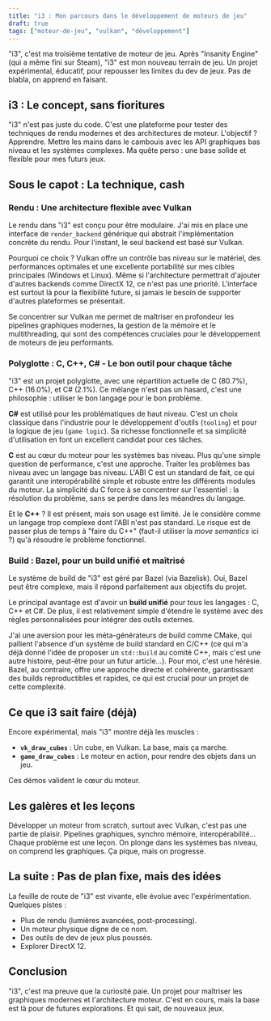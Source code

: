 ```yaml
---
title: "i3 : Mon parcours dans le développement de moteurs de jeu"
draft: true
tags: ["moteur-de-jeu", "vulkan", "développement"]
---
```


"i3", c'est ma troisième tentative de moteur de jeu. Après "Insanity Engine" (qui a même fini sur Steam), "i3" est mon nouveau terrain de jeu. Un projet expérimental, éducatif, pour repousser les limites du dev de jeux. Pas de blabla, on apprend en faisant.
<!--more-->

## i3 : Le concept, sans fioritures

"i3" n'est pas juste du code. C'est une plateforme pour tester des techniques de rendu modernes et des architectures de moteur. L'objectif ? Apprendre. Mettre les mains dans le cambouis avec les API graphiques bas niveau et les systèmes complexes. Ma quête perso : une base solide et flexible pour mes futurs jeux.

## Sous le capot : La technique, cash

### Rendu : Une architecture flexible avec Vulkan

Le rendu dans "i3" est conçu pour être modulaire. J'ai mis en place une interface de `render_backend` générique qui abstrait l'implémentation concrète du rendu. Pour l'instant, le seul backend est basé sur Vulkan.

Pourquoi ce choix ? Vulkan offre un contrôle bas niveau sur le matériel, des performances optimales et une excellente portabilité sur mes cibles principales (Windows et Linux). Même si l'architecture permettrait d'ajouter d'autres backends comme DirectX 12, ce n'est pas une priorité. L'interface est surtout là pour la flexibilité future, si jamais le besoin de supporter d'autres plateformes se présentait.

Se concentrer sur Vulkan me permet de maîtriser en profondeur les pipelines graphiques modernes, la gestion de la mémoire et le multithreading, qui sont des compétences cruciales pour le développement de moteurs de jeu performants.

### Polyglotte : C, C++, C# - Le bon outil pour chaque tâche

"i3" est un projet polyglotte, avec une répartition actuelle de C (80.7%), C++ (16.0%), et C# (2.1%). Ce mélange n'est pas un hasard, c'est une philosophie : utiliser le bon langage pour le bon problème.

**C#** est utilisé pour les problématiques de haut niveau. C'est un choix classique dans l'industrie pour le développement d'outils (`tooling`) et pour la logique de jeu (`game logic`). Sa richesse fonctionnelle et sa simplicité d'utilisation en font un excellent candidat pour ces tâches.

**C** est au cœur du moteur pour les systèmes bas niveau. Plus qu'une simple question de performance, c'est une approche. Traiter les problèmes bas niveau avec un langage bas niveau. L'ABI C est un standard de fait, ce qui garantit une interopérabilité simple et robuste entre les différents modules du moteur. La simplicité du C force à se concentrer sur l'essentiel : la résolution du problème, sans se perdre dans les méandres du langage.

Et le **C++** ? Il est présent, mais son usage est limité. Je le considère comme un langage trop complexe dont l'ABI n'est pas standard. Le risque est de passer plus de temps à "faire du C++" (faut-il utiliser la *move semantics* ici ?) qu'à résoudre le problème fonctionnel.

### Build : Bazel, pour un build unifié et maîtrisé

Le système de build de "i3" est géré par Bazel (via Bazelisk). Oui, Bazel peut être complexe, mais il répond parfaitement aux objectifs du projet.

Le principal avantage est d'avoir un **build unifié** pour tous les langages : C, C++ et C#. De plus, il est relativement simple d'étendre le système avec des règles personnalisées pour intégrer des outils externes.

J'ai une aversion pour les méta-générateurs de build comme CMake, qui pallient l'absence d'un système de build standard en C/C++ (ce qui m'a déjà donné l'idée de proposer un `std::build` au comité C++, mais c'est une autre histoire, peut-être pour un futur article...). Pour moi, c'est une hérésie. Bazel, au contraire, offre une approche directe et cohérente, garantissant des builds reproductibles et rapides, ce qui est crucial pour un projet de cette complexité.

## Ce que i3 sait faire (déjà)

Encore expérimental, mais "i3" montre déjà les muscles :

*   **`vk_draw_cubes`** : Un cube, en Vulkan. La base, mais ça marche.
*   **`game_draw_cubes`** : Le moteur en action, pour rendre des objets dans un jeu.

Ces démos valident le cœur du moteur.

## Les galères et les leçons

Développer un moteur from scratch, surtout avec Vulkan, c'est pas une partie de plaisir. Pipelines graphiques, synchro mémoire, interopérabilité... Chaque problème est une leçon. On plonge dans les systèmes bas niveau, on comprend les graphiques. Ça pique, mais on progresse.

## La suite : Pas de plan fixe, mais des idées

La feuille de route de "i3" est vivante, elle évolue avec l'expérimentation. Quelques pistes :

*   Plus de rendu (lumières avancées, post-processing).
*   Un moteur physique digne de ce nom.
*   Des outils de dev de jeux plus poussés.
*   Explorer DirectX 12.

## Conclusion

"i3", c'est ma preuve que la curiosité paie. Un projet pour maîtriser les graphiques modernes et l'architecture moteur. C'est en cours, mais la base est là pour de futures explorations. Et qui sait, de nouveaux jeux.